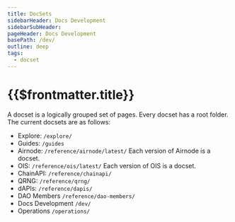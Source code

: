 ```yaml
---
title: DocSets
sidebarHeader: Docs Development
sidebarSubHeader:
pageHeader: Docs Development
basePath: /dev/
outline: deep
tags:
  - docset
---
```


<PageHeader/>

# {{$frontmatter.title}}

A docset is a logically grouped set of pages. Every docset has a root folder.
The current docsets are as follows:

- Explore: `/explore/`
- Guides: `/guides`
- Airnode: `/reference/airnode/latest/` Each version of Airnode is a docset.
- OIS: `/reference/ois/latest/` Each version of OIS is a docset.
- ChainAPI: `/reference/chainapi/`
- QRNG: `/reference/qrng/`
- dAPIs: `/reference/dapis/`
- DAO Members `/reference/dao-members/`
- Docs Development `/dev/`
- Operations `/operations/`
